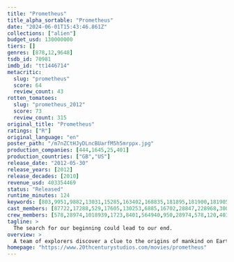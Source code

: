 ```yaml
---
title: "Prometheus"
title_alpha_sortable: "Prometheus"
date: "2024-06-01T15:43:46.861Z"
collections: ["alien"]
budget_usd: 130000000
tiers: []
genres: [878,12,9648]
tsdb_id: 70981
imdb_id: "tt1446714"
metacritic:
  slug: "prometheus"
  score: 64
  review_count: 43
rotten_tomatoes:
  slug: "prometheus_2012"
  score: 73
  review_count: 315
original_title: "Prometheus"
ratings: ["R"]
original_language: "en"
poster_path: "/m7nZCtHJyDLncBUarfM5h5mrppx.jpg"
production_companies: [444,1645,25,401]
production_countries: ["GB","US"]
release_date: "2012-05-30"
release_years: [2012]
release_decades: [2010]
revenue_usd: 403354469
status: "Released"
runtime_minutes: 124
keywords: [803,9951,9882,13031,15285,163402,168835,181895,181900,181905,181908,186790,233300,236312,300583]
cast_members: [87722,17288,529,17605,130253,6885,16702,28847,228968,30082,71083,1074615,1074616,1074617,1074618,946696,17178,58787,1251769,1648727,130081,11390]
crew_members: [578,28974,1018939,1723,8401,564940,950,28974,578,120,40374,915]
tagline: >
  The search for our beginning could lead to our end.
overview: >
  A team of explorers discover a clue to the origins of mankind on Earth, leading them on a journey to the darkest corners of the universe. There, they must fight a terrifying battle to save the future of the human race.
homepage: "https://www.20thcenturystudios.com/movies/prometheus"
---
```


